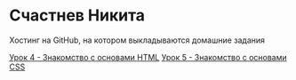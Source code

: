 # Счастнев Никита
Хостинг на GitHub, на котором выкладываются домашние задания

[Урок 4 - Знакомство с основами HTML](https://nikita-schastnev.github.io/lesson_4 "Книжка на HTML")
[Урок 5 - Знакомство с основами CSS](https://nikita-schastnev.github.io/lesson_5 "Книжка на HTML и CSS")
